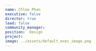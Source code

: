 ```yaml
---
name: Chloe Phan
executive: false
director: true
lead: false
community_manager:   
position:  Design
project: 
image: ../assets/default_exec_image.png
---
```

